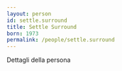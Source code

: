 ```yaml
---
layout: person
id: settle.surround
title: Settle Surround
born: 1973
permalink: /people/settle.surround
---
```


Dettagli della persona 